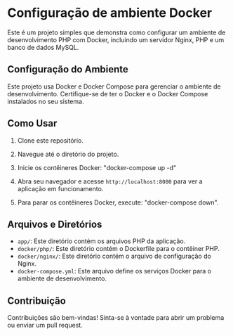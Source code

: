 # Configuração de ambiente Docker

Este é um projeto simples que demonstra como configurar um ambiente de desenvolvimento PHP com Docker, incluindo um servidor Nginx, PHP e um banco de dados MySQL.

## Configuração do Ambiente

Este projeto usa Docker e Docker Compose para gerenciar o ambiente de desenvolvimento. Certifique-se de ter o Docker e o Docker Compose instalados no seu sistema.

## Como Usar

1. Clone este repositório.

2. Navegue até o diretório do projeto.
   
3. Inicie os contêineres Docker: "docker-compose up -d"
 
4. Abra seu navegador e acesse `http://localhost:8000` para ver a aplicação em funcionamento.

5. Para parar os contêineres Docker, execute: "docker-compose down".

## Arquivos e Diretórios

- `app/`: Este diretório contém os arquivos PHP da aplicação.
- `docker/php/`: Este diretório contém o Dockerfile para o contêiner PHP.
- `docker/nginx/`: Este diretório contém o arquivo de configuração do Nginx.
- `docker-compose.yml`: Este arquivo define os serviços Docker para o ambiente de desenvolvimento.

## Contribuição

Contribuições são bem-vindas! Sinta-se à vontade para abrir um problema ou enviar um pull request.
